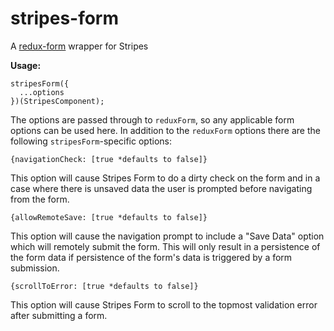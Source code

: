 # stripes-form

A [redux-form](https://github.com/erikras/redux-form) wrapper for Stripes

**Usage:**

    stripesForm({
	  ...options
	})(StripesComponent);

The options are passed through to `reduxForm`, so any applicable form options can be used here. In addition to the `reduxForm` options there are the following `stripesForm`-specific options:

    {navigationCheck: [true *defaults to false]}

This option will cause Stripes Form to do a dirty check on the form and in a case where there is unsaved data the user is prompted before navigating from the form.

    {allowRemoteSave: [true *defaults to false]}

This option will cause the navigation prompt to include a "Save Data" option which will remotely submit the form. This will only result in a persistence of the form data if persistence of the form's data is triggered by a form submission.

    {scrollToError: [true *defaults to false]}

This option will cause Stripes Form to scroll to the topmost validation error after submitting a form.
